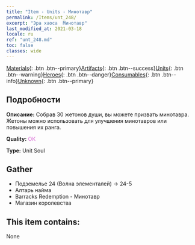 ```yaml
---
title: "Item - Units - Минотавр"
permalink: /Items/unt_248/
excerpt: "Эра хаоса  Минотавр"
last_modified_at: 2021-03-18
locale: ru
ref: "unt_248.md"
toc: false
classes: wide
---
```

 [Materials](/ru/Items/){: .btn .btn--primary}[Artifacts](/ru/Items/Artifacts/){: .btn .btn--success}[Units](/ru/Items/Units/){: .btn .btn--warning}[Heroes](/ru/Items/Heroes/){: .btn .btn--danger}[Consumables](/ru/Items/Consumables/){: .btn .btn--info}[Unknown](/ru/Items/Unknown/){: .btn .btn--primary}

## Подробности
 **Описание:** Собрав 30 жетонов души, вы можете призвать минотавра. Жетоны можно использовать для улучшения минотавров или повышения их ранга.

 **Quality:** <span style="color: #DA70D6">OK</span>

 **Type:** Unit Soul

## Gather

*    Подземелье 24 (Волна элементалей) -> 24-5 
*    Алтарь найма 
*    Barracks Redemption - Минотавр 
*    Магазин королевства 

## This item contains:

  None

